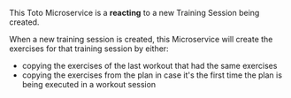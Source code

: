 This Toto Microservice is a **reacting** to a new Training Session being created.

When a new training session is created, this Microservice will create the exercises for that training session by either:
 * copying the exercises of the last workout that had the same exercises
 * copying the exercises from the plan in case it's the first time the plan is being executed in a workout session

 

